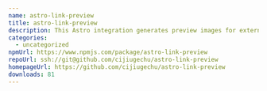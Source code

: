 ```yaml
---
name: astro-link-preview
title: astro-link-preview
description: This Astro integration generates preview images for external links.
categories:
  - uncategorized
npmUrl: https://www.npmjs.com/package/astro-link-preview
repoUrl: ssh://git@github.com/cijiugechu/astro-link-preview
homepageUrl: https://github.com/cijiugechu/astro-link-preview
downloads: 81
---
```

